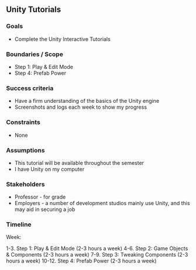 ## Unity Tutorials

### Goals

-   Complete the Unity Interactive Tutorials

### Boundaries / Scope

-   Step 1: Play & Edit Mode
-   Step 4: Prefab Power

### Success criteria

-   Have a firm understanding of the basics of the Unity engine
-   Screenshots and logs each week to show my progress

### Constraints

-   None

### Assumptions

-   This tutorial will be available throughout the semester
-   I have Unity on my computer

### Stakeholders

-   Professor - for grade
-   Employers - a number of development studios mainly use Unity, and this may aid in securing a job

### Timeline

Week:

1-3.      Step 1: Play & Edit Mode (2-3 hours a week)
4-6.      Step 2: Game Objects & Components (2-3 hours a week)
7-9.      Step 3: Tweaking Components (2-3 hours a week)
10-12. Step 4: Prefab Power (2-3 hours a week)
